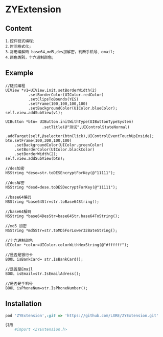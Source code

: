 # ZYExtension
## Content
```
1.控件链式编程;
2.时间格式化;
3.常用编解码 base64,md5,des加解密，判断手机号、email;
4.颜色类别，十六进制颜色;
```

## Example
    //链式编程
    UIView *v1=UIView.init.setBorderWidth(2)
              .setBorderColor(UIColor.redColor)
              .setClipsToBounds(YES)
              .setFrame(100,100,100,100)
              .setBackgroundColor(UIColor.blueColor);
    self.view.addSubView(v1);
    
    UIButton *btn= UIButton.initWithType(UIButtonTypeSystem)
                    .setTitle(@"测试",UIControlStateNormal)
                    .addTarget(self,@selector(btnClick),UIControlEventTouchUpInside);
    btn.setFrame(100,300,100,100)
        .setBackgroundColor(UIColor.greenColor)
        .setBorderColor(UIColor.blackColor)
        .setBorderWidth(2);
    self.view.addSubView(btn);
    
    //des加密
    NSString *dese=str.toDESEncryptForKey(@"11111");
    
    //des解密
    NSString *desd=dese.toDESDecryptForKey(@"11111");
    
    //base64编码
    NSString *base64Str=str.toBase64String();
    
    //base64解码
    NSString *base64DesStr=base64Str.base64ToString();
    
    //md5 加密
    NSString *md5Str=str.toMD5ForLower32BateString();
    
    //十六进制颜色
    UIColor *color=UIColor.colorWithHexString(@"#ffffff");
    
    //是否是银行卡
    BOOL isBankCard= str.IsBankCard();
    
    //是否是Email
    BOOL isEmail=str.IsEmailAdress();
    
    //是否是手机号
    BOOL isPhoneNum=str.IsPhoneNumber();
## Installation

```ruby
pod 'ZYExtension',:git => 'https://github.com/LXRE/ZYExtension.git'

引用
    #import <ZYExtension.h>
```


